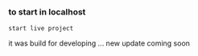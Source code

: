 ### to start in localhost
```
start live project
```
it was build for developing ...
new update coming soon
